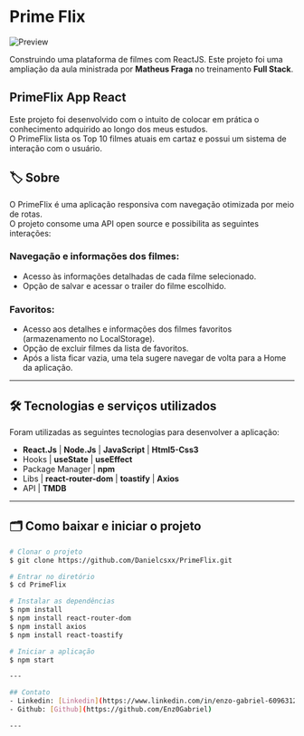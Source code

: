 # Prime Flix

![Preview](https://user-images.githubusercontent.com/124924248/218589512-6dba7598-8354-45a7-8fe5-2c9d51bdc2d5.png)

Construindo uma plataforma de filmes com ReactJS. Este projeto foi uma ampliação da aula ministrada por **Matheus Fraga** no treinamento **Full Stack**.

## PrimeFlix App React
Este projeto foi desenvolvido com o intuito de colocar em prática o conhecimento adquirido ao longo dos meus estudos.</br>
O PrimeFlix lista os Top 10 filmes atuais em cartaz e possui um sistema de interação com o usuário.

## 🏷️ Sobre
O PrimeFlix é uma aplicação responsiva com navegação otimizada por meio de rotas.</br>
O projeto consome uma API open source e possibilita as seguintes interações:

### Navegação e informações dos filmes:
- Acesso às informações detalhadas de cada filme selecionado.
- Opção de salvar e acessar o trailer do filme escolhido.

### Favoritos:
- Acesso aos detalhes e informações dos filmes favoritos (armazenamento no LocalStorage).
- Opção de excluir filmes da lista de favoritos.
- Após a lista ficar vazia, uma tela sugere navegar de volta para a Home da aplicação.

---

## 🛠️ Tecnologias e serviços utilizados
Foram utilizadas as seguintes tecnologias para desenvolver a aplicação:

- **React.Js** | **Node.Js** | **JavaScript** | **Html5-Css3**
- Hooks | **useState** | **useEffect**
- Package Manager | **npm**
- Libs | **react-router-dom** | **toastify** | **Axios**
- API | **TMDB**

---

## 🗂️ Como baixar e iniciar o projeto

```bash
# Clonar o projeto
$ git clone https://github.com/Danielcsxx/PrimeFlix.git

# Entrar no diretório
$ cd PrimeFlix

# Instalar as dependências
$ npm install
$ npm install react-router-dom
$ npm install axios
$ npm install react-toastify

# Iniciar a aplicação
$ npm start

---

## Contato 
- Linkedin: [Linkedin](https://www.linkedin.com/in/enzo-gabriel-60963125b/)</br> 
- Github: [Github](https://github.com/Enz0Gabriel)

---